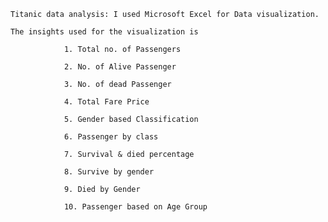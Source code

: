 

    Titanic data analysis: I used Microsoft Excel for Data visualization.
    
    The insights used for the visualization is
    
                1. Total no. of Passengers
                
                2. No. of Alive Passenger 
                
                3. No. of dead Passenger 
                
                4. Total Fare Price
                
                5. Gender based Classification
                
                6. Passenger by class
                
                7. Survival & died percentage
                
                8. Survive by gender 
                
                9. Died by Gender
                
                10. Passenger based on Age Group

